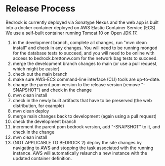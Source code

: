 # Release Process
Bedrock is currently deployed via Sonatype Nexus and the web app is built into a docker container deployed on AWS Elastic Container Service (ECS). We use a self-built container running Tomcat 10 on Open JDK 17.

1) in the development branch, complete all changes, run "mvn clean install" and check in any changes. You will need to be running mongod for the database tests to succeed, and you will need to be online with access to bedrock.brettonw.com for the network bag tests to succeed.
2) merge the development branch changes to main (or use a pull request, which might be easier)
3) check out the main branch
4) make sure AWS-ECS command-line interface (CLI) tools are up-to-date.
5) change the parent pom version to the release version (remove "-SNAPSHOT") and check in the change
6) mvn clean install
7) check in the newly built artifacts that have to be preserved (the web distribution, for example)
8) mvn clean deploy
9) merge main changes back to development (again using a pull request)
10) check the development branch
11) increment the parent pom bedrock version, add "-SNAPSHOT" to it, and check in the change
12) mvn clean install
13) (NOT APPLICABLE TO BEDROCK 2) deploy the site changes by navigating to AWS and stopping the task associated with the running instance. AWS will automatically relaunch a new instance with the updated container definition.

